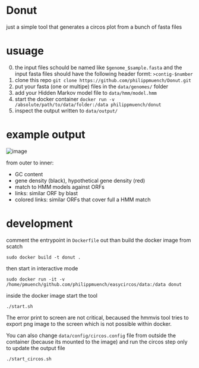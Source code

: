 # Donut

just a simple tool that generates a circos plot from a bunch of fasta files

# usuage
0. the input files schould be named like `$genome_$sample.fasta` and the input fasta files should have the following header formt: `>contig-$number`
1. clone this repo `git clone https://github.com/philippmuench/Donut.git`
2. put your fasta (one or multipe) files in the `data/genomes/` folder
3. add your Hidden Markov model file to `data/hmm/model.hmm`
4. start the docker container `docker run -v /absolute/path/to/data/folder:/data philippmuench/donut`
5. inspect the output written to `data/output/`

# example output
![image](data/output/comp_2.png)

from outer to inner:
- GC content
- gene density (black), hypothetical gene density (red)
- match to HMM models against ORFs
- links: similar ORF by blast
- colored links: similar ORFs that cover full a HMM match 

# development

comment the entrypoint in `Dockerfile` out than build the docker image from scatch

```
sudo docker build -t donut .
```

then start in interactive mode

```
sudo docker run -it -v /home/pmuench/github.com/philippmuench/easycircos/data:/data donut
```

inside the docker image start the tool

```
./start.sh
```

The error print to screen are not critical, becaused the hmmvis tool tries to export png image to the screen which is not possible within docker. 

You can also change `data/config/circos.config` file from outside the container (because its mounted to the image) and run the circos step only to update the output file 

```
./start_circos.sh
```
